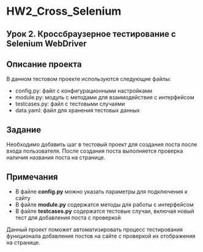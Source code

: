 # HW2_Cross_Selenium

## Урок 2. Кроссбраузерное тестирование с Selenium WebDriver

## Описание проекта
В данном тестовом проекте используются следующие файлы:
- config.py: файл с конфигурационными настройками
- module.py: модуль с методами для взаимодействия с интерфейсом
- testcases.py: файл с тестовыми случаями
- data.yaml: файл для хранения тестовых данных

## Задание
Необходимо добавить шаг в тестовый проект для создания поста после входа пользователя. После создания поста выполняется проверка наличия названия поста на странице.


## Примечания
- В файле **config.py** можно указать параметры для подключения к сайту
- В файле **module.py** содержатся методы для работы с интерфейсом
- В файле **testcases.py** содержатся тестовые случаи, включая новый тест для добавления поста с проверкой

Данный проект поможет автоматизировать процесс тестирования функционала добавления постов на сайте с проверкой их отображения на странице.